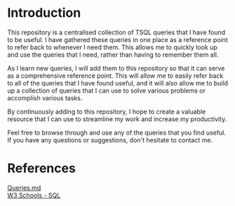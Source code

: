 # Introduction
This repository is a centralised collection of TSQL queries that I have found to be useful. I have gathered these queries in one place as a reference point to refer back to whenever I need them. This allows me to quickly look up and use the queries that I need, rather than having to remember them all.

As I learn new queries, I will add them to this repository so that it can serve as a comprehensive reference point. This will allow me to easily refer back to all of the queries that I have found useful, and it will also allow me to build up a collection of queries that I can use to solve various problems or accomplish various tasks.

By continuously adding to this repository, I hope to create a valuable resource that I can use to streamline my work and increase my productivity.

Feel free to browse through and use any of the queries that you find useful. If you have any questions or suggestions, don't hesitate to contact me.
# References
[Queries.md](https://github.com/nate-dkz/MacOS/blob/main/Commands.md)
<br>
[W3 Schools - SQL](https://www.w3schools.com/sql/default.asp)